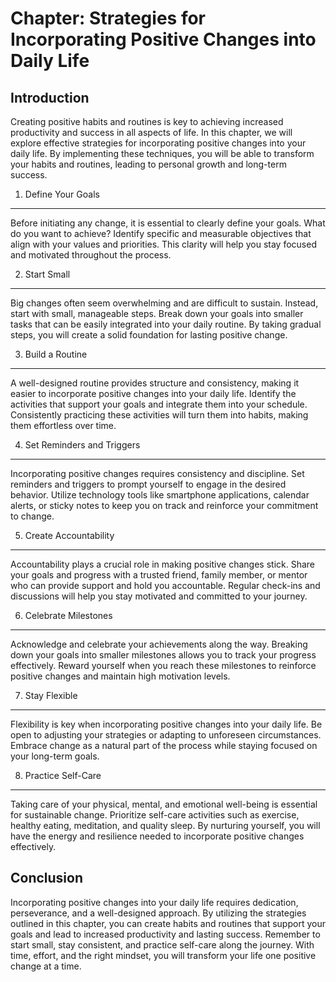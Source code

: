 Chapter: Strategies for Incorporating Positive Changes into Daily Life
======================================================================

Introduction
------------

Creating positive habits and routines is key to achieving increased productivity and success in all aspects of life. In this chapter, we will explore effective strategies for incorporating positive changes into your daily life. By implementing these techniques, you will be able to transform your habits and routines, leading to personal growth and long-term success.

1. Define Your Goals
--------------------

Before initiating any change, it is essential to clearly define your goals. What do you want to achieve? Identify specific and measurable objectives that align with your values and priorities. This clarity will help you stay focused and motivated throughout the process.

2. Start Small
--------------

Big changes often seem overwhelming and are difficult to sustain. Instead, start with small, manageable steps. Break down your goals into smaller tasks that can be easily integrated into your daily routine. By taking gradual steps, you will create a solid foundation for lasting positive change.

3. Build a Routine
------------------

A well-designed routine provides structure and consistency, making it easier to incorporate positive changes into your daily life. Identify the activities that support your goals and integrate them into your schedule. Consistently practicing these activities will turn them into habits, making them effortless over time.

4. Set Reminders and Triggers
-----------------------------

Incorporating positive changes requires consistency and discipline. Set reminders and triggers to prompt yourself to engage in the desired behavior. Utilize technology tools like smartphone applications, calendar alerts, or sticky notes to keep you on track and reinforce your commitment to change.

5. Create Accountability
------------------------

Accountability plays a crucial role in making positive changes stick. Share your goals and progress with a trusted friend, family member, or mentor who can provide support and hold you accountable. Regular check-ins and discussions will help you stay motivated and committed to your journey.

6. Celebrate Milestones
-----------------------

Acknowledge and celebrate your achievements along the way. Breaking down your goals into smaller milestones allows you to track your progress effectively. Reward yourself when you reach these milestones to reinforce positive changes and maintain high motivation levels.

7. Stay Flexible
----------------

Flexibility is key when incorporating positive changes into your daily life. Be open to adjusting your strategies or adapting to unforeseen circumstances. Embrace change as a natural part of the process while staying focused on your long-term goals.

8. Practice Self-Care
---------------------

Taking care of your physical, mental, and emotional well-being is essential for sustainable change. Prioritize self-care activities such as exercise, healthy eating, meditation, and quality sleep. By nurturing yourself, you will have the energy and resilience needed to incorporate positive changes effectively.

Conclusion
----------

Incorporating positive changes into your daily life requires dedication, perseverance, and a well-designed approach. By utilizing the strategies outlined in this chapter, you can create habits and routines that support your goals and lead to increased productivity and lasting success. Remember to start small, stay consistent, and practice self-care along the journey. With time, effort, and the right mindset, you will transform your life one positive change at a time.
